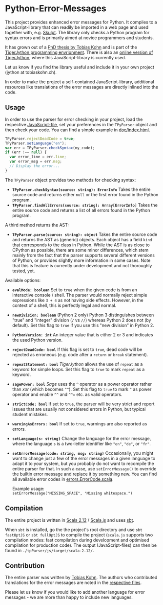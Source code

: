 # Python-Error-Messages

This project provides enhanced error messages for Python.  It compiles to a JavaScript-library that can readily be
imported in a web page and used together with, e.g. [Skulpt](http://skulpt.org/).  The library only checks a Python
program for syntax errors and is primarily aimed at novice programmers and students.

It has grown out of a [PhD thesis by Tobias Kohn](https://tobiaskohn.ch/index.php/research/research-tigerjython/) and 
is part of the [TigerJython programming envrionment](http://jython.tobiaskohn.ch/).  There is also an 
[online version of TigerJython](https://webtigerjython.ethz.ch/), where this JavaScript-library is currently used.

Let us know if you find the library useful and include it in your own project (jython at tobiaskohn.ch).

In order to make the project a self-contained JavaScript-library, additional resources like translations of the error
messages are directly inlined into the code.


## Usage

In order to use the parser for error checking in your project, load the respective 
[JavaScript-file](release/tigerpython-parser.js), set your preferences in the `TPyParser` object and then check your
code.  You can find a simple example in [doc/index.html](doc/index.html).
```JavaScript
TPyParser.rejectDeadCode = true;
TPyParser.setLanguage("en");
var err = TPyParser.checkSyntax(my_code);
if (err !== null) {
  var error_line = err.line;
  var error_msg = err.msg;
  // Display the error...
}
```
The `TPyParser` object provides two methods for checking syntax:
- **`TPyParser.checkSyntax(source: string): ErrorInfo`**  Takes the entire source code and returns either `null` or the
  first error found in the Python program.
- **`TPyParser.findAllErrors(source: string): Array[ErrorInfo]`**  Takes the entire source code and returns a list of 
  all errors found in the Python program.
  
A third method returns the AST:
- **`TPyParser.parse(source: string): object`**  Takes the entire source code and returns the AST as (generic) objects.
  Each object has a field `kind` that corresponds to the class in Python.  While the AST is as close to CPython as 
  possible, there are some minor differences, which stem mainly from the fact that the parser supports several different
  versions of Python, or provides slightly more information in some cases.
  Note that this is feature is currently under development and not thoroughly tested, yet.

Available options:
- **`evalMode: boolean`**  Set to `true` when the given code is from an interactive console / shell.  The parser would 
  normally reject simple expressions like `3 + 4` as not having side effects.  However, in the context of a shell, this
  is perfectly legal and normal.
- **`newDivision: boolean`**  (Python 2 only) Python 3 distinguishes between "true" and "integer" division 
  (`/` vs `//`) whereas Python 2 does not (by default).  Set this flag to `true` if you use this "new division" in
  Python 2.
- **`PythonVersion: int`**  An integer value that is either 2 or 3 and indicates the used Python version.
- **`rejectDeadCode: bool`**  If this flag is set to `true`, dead code will be rejected as erroneous (e.g. code after
  a `return` or `break` statement).
- **`repeatStatement: bool`**  _TigerJython_ allows the use of `repeat` as a keyword for simple loops.  Set this flag
  to `true` to mark `repeat` as a keyword.
- **`sagePower: bool`**  _Sage_ uses the `^` operator as a power operator rather than _xor_ (which becomes `^^`).  Set
  this flag to `true` to mark `^` as power operator and enable `^^` and `^^=` etc. as valid operators.
- **`strictCode: bool`**  If set to `true`, the parser will be very strict and report issues that are usually not
  considered errors in Python, but typical student mistakes.
- **`warningAsErrors: bool`**  If set to `true`, warnings are also reported as errors.
- **`setLanguage(s: string)`**  Change the language for the error message, where the language `s` is a two-letter
  identifier like `"en"`, `"de"`, or `"fr"`.
- **`setErrorMessage(code: string, msg: string)`**  Occasionally, you might want to change just a few of the error
  messages in a given language to adapt it to your system, but you probably do not want to recompile the entire parser
  for that.  In such a case, use `setErrorMessage()` to override the builtin error message and replace it by something
  new.  You can find all available error codes in 
  [errors.ErrorCode.scala](tpParser/shared/src/main/scala/tigerpython/parser/errors/ErrorCode.scala).
  
  Example usage:  
  `setErrorMessage("MISSING_SPACE", "Missing whitespace.")`


## Compilation

The entire project is written in [Scala 2.12](https://scala-lang.org/) / [Scala.js](http://www.scala-js.org/) and uses
[sbt](https://www.scala-sbt.org/).

When `sbt` is installed, go the the project's root directory and use `sbt fastOptJS` or `sbt fullOptJS` to compile the
project (`scala.js` supports two compilation modes: fast compilation during development and optimised compilation for
production code).  The output (JavaScript-files) can then be found in `./tpParser/js/target/scala-2.12/`.


## Contribution

The entire parser was written by [Tobias Kohn](https://tobiaskohn.ch/).  The authors who contributed translations for 
the error messages are noted in the [respective files](tpParser/shared/src/main/scala/tigerpython/parser/errormessages).

Please let us know if you would like to add another language for error messages - we are more than happy to include 
new languages.

